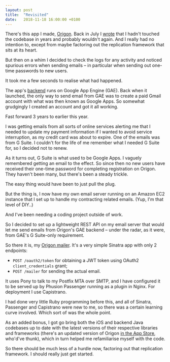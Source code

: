 ```yaml
---
layout: post
title:  "Revisited"
date:   2018-11-18 16:00:00 +0100
---
```

There's this app I made, [Origon](https://origon.co). Back in July I [wrote](/direction) that I hadn't touched the codebase in years and probably wouldn't again. And I really had no intention to, except from maybe factoring out the replication framework that sits at its heart.

But then on a whim I decided to check the logs for any activity and noticed spurious errors when sending emails – in particular when sending out one-time passwords to new users.

It took me a few seconds to realise what had happened.

The app's [backend](https://github.com/andersblehr/origon-backend) runs on Google App Engine (GAE). Back when it launched, the only way to send email from GAE was to create a paid Gmail account with what was then known as Google Apps. So somewhat grudgingly I created an account and got it all working.

Fast forward 3 years to earlier this year.

I was getting emails from all sorts of online services alerting me that I needed to update my payment information if I wanted to avoid service interruption, as my credit card was about to expire. One of the emails was from G Suite. I couldn't for the life of me remember what I needed G Suite for, so I decided not to renew.

As it turns out, G Suite is what used to be Google Apps. I vaguely remembered getting an email to the effect. So since then no new users have received their one-time password for completing registration on Origon. They haven't been many, but there's been a steady trickle.

The easy thing would have been to just pull the plug.

But the thing is, I now have my own email server running on an Amazon EC2 instance that I set up to handle my contracting related emails. (Yup, I'm that level of DIY..)

And I've been needing a coding project outside of work.

So I decided to set up a lightweight REST API on my email server that would let me send emails from Origon's GAE backend – under the radar, as it were, from GAE's G Suite-only requirement.

So there it is, my [Origon mailer](https://github.com/andersblehr/origon-mailer). It's a very simple Sinatra app with only 2 endpoints:

* `POST /oauth2/token` for obtaining a JWT token using OAuth2 `client_credentials` grant;
* `POST /mailer` for sending the actual email.

It uses Pony to talk to my Postfix MTA over SMTP, and I have configured it to be served up by Phusion Passenger running as a plugin in Nginx. For deployment I use Capistrano.

I had done very little Ruby programming before this, and all of Sinatra, Passenger and Capistrano were new to me, so there was a certain learning curve involved. Which sort of was the whole point.

As an added bonus, I got go bring both the iOS and backend Java codebases up to date with the latest versions of their respective libraries and frameworks (there's an updated version of Origon [in the App Store](https://itunes.apple.com/us/app/origon-shared-contact-lists/id988915565), who'd've thunk), which in turn helped me refamiliarise myself with the code.

So there should be much less of a hurdle now, factoring out that replication framework. I should really just get started.